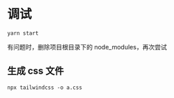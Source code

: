 # 调试

```shell
yarn start
```

有问题时，删除项目根目录下的 node_modules，再次尝试

## 生成 css 文件
```shell
npx tailwindcss -o a.css
```